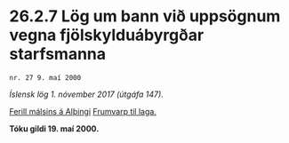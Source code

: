 # 26.2.7 Lög um bann við uppsögnum vegna fjölskylduábyrgðar starfsmanna

`nr. 27 9. maí 2000`

_Íslensk lög 1. nóvember 2017 (útgáfa 147)._

[Ferill málsins á Alþingi](https://www.althingi.is/thingstorf/thingmalalistar-eftir-thingum/ferill/?ltg=125&mnr=241)
[Frumvarp til laga.](https://www.althingi.is/altext/125/s/0293.html)

**Tóku gildi 19. maí 2000.**

